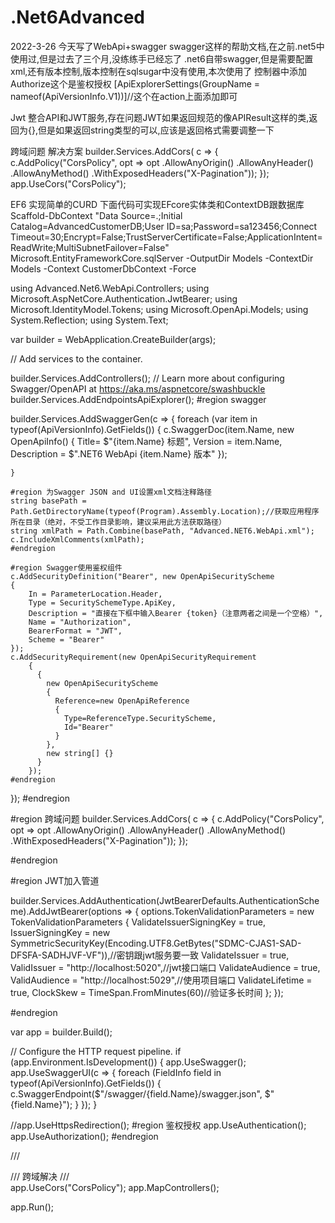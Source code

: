# .Net6Advanced

2022-3-26
今天写了WebApi+swagger
swagger这样的帮助文档,在之前.net5中使用过,但是过去了三个月,没练练手已经忘了
.net6自带swagger,但是需要配置xml,还有版本控制,版本控制在sqlsugar中没有使用,本次使用了
控制器中添加Authorize这个是鉴权授权
[ApiExplorerSettings(GroupName = nameof(ApiVersionInfo.V1))]//这个在action上面添加即可

Jwt
整合API和JWT服务,存在问题JWT如果返回规范的像APIResult这样的类,返回为{},但是如果返回string类型的可以,应该是返回格式需要调整一下

跨域问题
解决方案
builder.Services.AddCors(
    c => {
   c.AddPolicy("CorsPolicy", opt => opt
  .AllowAnyOrigin()
  .AllowAnyHeader()
  .AllowAnyMethod()
  .WithExposedHeaders("X-Pagination"));
    });
app.UseCors("CorsPolicy");

EF6
实现简单的CURD
下面代码可实现EFcore实体类和ContextDB跟数据库
Scaffold-DbContext "Data Source=.;Initial Catalog=AdvancedCustomerDB;User ID=sa;Password=sa123456;Connect Timeout=30;Encrypt=False;TrustServerCertificate=False;ApplicationIntent=ReadWrite;MultiSubnetFailover=False" Microsoft.EntityFrameworkCore.sqlServer -OutputDir Models -ContextDir Models -Context CustomerDbContext -Force



using Advanced.Net6.WebApi.Controllers;
using Microsoft.AspNetCore.Authentication.JwtBearer;
using Microsoft.IdentityModel.Tokens;
using Microsoft.OpenApi.Models;
using System.Reflection;
using System.Text;

var builder = WebApplication.CreateBuilder(args);

// Add services to the container.

builder.Services.AddControllers();
// Learn more about configuring Swagger/OpenAPI at https://aka.ms/aspnetcore/swashbuckle
builder.Services.AddEndpointsApiExplorer();
#region  swagger


builder.Services.AddSwaggerGen(c => {
    foreach (var item in typeof(ApiVersionInfo).GetFields())
    {
        c.SwaggerDoc(item.Name, new OpenApiInfo() { 
          Title= $"{item.Name} 标题",
           Version = item.Name,
            Description = $".NET6 WebApi {item.Name} 版本"
        });
        
    }

    #region 为Swagger JSON and UI设置xml文档注释路径 
    string basePath = Path.GetDirectoryName(typeof(Program).Assembly.Location);//获取应用程序所在目录（绝对，不受工作目录影响，建议采用此方法获取路径）
    string xmlPath = Path.Combine(basePath, "Advanced.NET6.WebApi.xml");
    c.IncludeXmlComments(xmlPath);
    #endregion

    #region Swagger使用鉴权组件
    c.AddSecurityDefinition("Bearer", new OpenApiSecurityScheme
    {
        In = ParameterLocation.Header,
        Type = SecuritySchemeType.ApiKey,
        Description = "直接在下框中输入Bearer {token}（注意两者之间是一个空格）",
        Name = "Authorization",
        BearerFormat = "JWT",
        Scheme = "Bearer"
    });
    c.AddSecurityRequirement(new OpenApiSecurityRequirement
        {
          {
            new OpenApiSecurityScheme
            {
              Reference=new OpenApiReference
              {
                Type=ReferenceType.SecurityScheme,
                Id="Bearer"
              }
            },
            new string[] {}
          }
        });
    #endregion
});
#endregion

#region 跨域问题
builder.Services.AddCors(
    c => {
   c.AddPolicy("CorsPolicy", opt => opt
  .AllowAnyOrigin()
  .AllowAnyHeader()
  .AllowAnyMethod()
  .WithExposedHeaders("X-Pagination"));
    });

#endregion

#region  JWT加入管道

builder.Services.AddAuthentication(JwtBearerDefaults.AuthenticationScheme).AddJwtBearer(options => {
    options.TokenValidationParameters = new TokenValidationParameters
    {
        ValidateIssuerSigningKey = true,
        IssuerSigningKey = new SymmetricSecurityKey(Encoding.UTF8.GetBytes("SDMC-CJAS1-SAD-DFSFA-SADHJVF-VF")),//密钥跟jwt服务要一致
        ValidateIssuer = true,
        ValidIssuer = "http://localhost:5020",//jwt接口端口
        ValidateAudience = true,
        ValidAudience = "http://localhost:5029",//使用项目端口
        ValidateLifetime = true,
        ClockSkew = TimeSpan.FromMinutes(60)//验证多长时间
    };
});

#endregion

var app = builder.Build();

// Configure the HTTP request pipeline.
if (app.Environment.IsDevelopment())
{
    app.UseSwagger();
    app.UseSwaggerUI(c => {
        foreach (FieldInfo field in typeof(ApiVersionInfo).GetFields())
        {
            c.SwaggerEndpoint($"/swagger/{field.Name}/swagger.json", $"{field.Name}");
        }
    });
}

//app.UseHttpsRedirection();
#region  鉴权授权
app.UseAuthentication();
app.UseAuthorization();
#endregion

/// <summary>
/// 跨域解决
/// </summary>
app.UseCors("CorsPolicy");
app.MapControllers();

app.Run();
